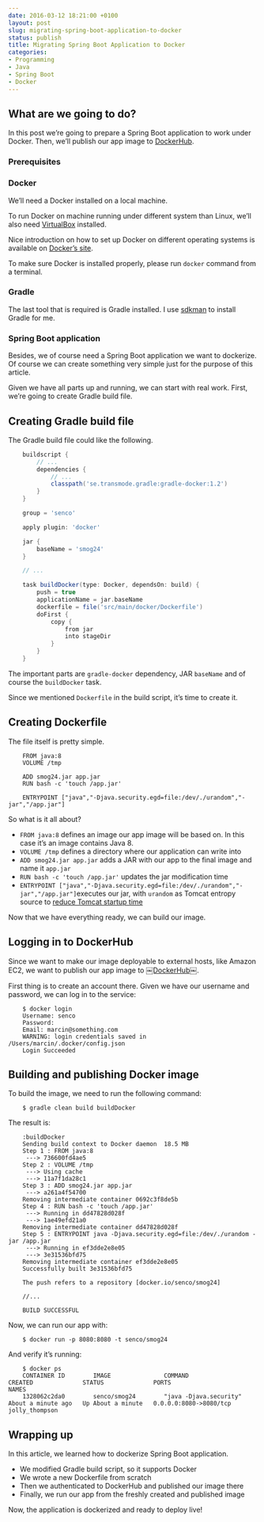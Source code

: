 ```yaml
---
date: 2016-03-12 18:21:00 +0100
layout: post
slug: migrating-spring-boot-application-to-docker
status: publish
title: Migrating Spring Boot Application to Docker
categories:
- Programming
- Java
- Spring Boot
- Docker
---
```


## What are we going to do?

In this post we’re going to prepare a Spring Boot application to work under Docker. Then, we’ll publish our app image to [DockerHub][1].

### Prerequisites

### Docker
We’ll need a Docker installed on a local machine.

To run Docker on machine running under different system than Linux, we’ll also need [VirtualBox][2] installed.

Nice introduction on how to set up Docker on different operating systems is available on [Docker’s site][3].

To make sure Docker is installed properly, please run `docker` command from a terminal.

### Gradle
The last tool that is required is Gradle installed. I use [sdkman][4] to install Gradle for me.

### Spring Boot application
Besides, we of course need a Spring Boot application we want to dockerize. Of course we can create something very simple just for the purpose of this article.

Given we have all parts up and running, we can start with real work. First, we’re going to create Gradle build file.

## Creating Gradle build file

The Gradle build file could like the following.

```groovy
	buildscript {
		// ...
	    dependencies {
	        // ...
	        classpath('se.transmode.gradle:gradle-docker:1.2')
	    }
	}

	group = 'senco'

	apply plugin: 'docker'

	jar {
	    baseName = 'smog24'
	}

	// ...

	task buildDocker(type: Docker, dependsOn: build) {
	    push = true
	    applicationName = jar.baseName
	    dockerfile = file('src/main/docker/Dockerfile')
	    doFirst {
	        copy {
	            from jar
	            into stageDir
	        }
	    }
	}

```


The important parts are `gradle-docker` dependency, JAR `baseName` and of course the `buildDocker` task.

Since we mentioned `Dockerfile` in the build script, it’s time to create it.

## Creating Dockerfile

The file itself is pretty simple.

```
	FROM java:8
	VOLUME /tmp

	ADD smog24.jar app.jar
	RUN bash -c 'touch /app.jar'

	ENTRYPOINT ["java","-Djava.security.egd=file:/dev/./urandom","-jar","/app.jar"]

```


So what is it all about?

* `FROM java:8` defines an image our app image will be based on. In this case it’s an image contains Java 8.
* `VOLUME /tmp` defines a directory where our application can write into
* `ADD smog24.jar app.jar` adds a JAR with our app to the final image and name it `app.jar`
* `RUN bash -c 'touch /app.jar'` updates the jar modification time
* `ENTRYPOINT ["java","-Djava.security.egd=file:/dev/./urandom","-jar","/app.jar"]`executes our jar, with `urandom` as Tomcat entropy source to [reduce Tomcat startup time][5]

Now that we have everything ready, we can build our image.

## Logging in to DockerHub

Since we want to make our image deployable to external hosts, like Amazon EC2, we want to publish our app image to [￼DockerHub￼][6].

First thing is to create an account there. Given we have our username and password, we can log in to the service:

```
	$ docker login
	Username: senco
	Password:
	Email: marcin@something.com
	WARNING: login credentials saved in /Users/marcin/.docker/config.json
	Login Succeeded
```


## Building and publishing Docker image

To build the image, we need to run the following command:

```
	$ gradle clean build buildDocker
```


The result is:

```
	:buildDocker
	Sending build context to Docker daemon  18.5 MB
	Step 1 : FROM java:8
	 ---> 736600fd4ae5
	Step 2 : VOLUME /tmp
	 ---> Using cache
	 ---> 11a7f1da28c1
	Step 3 : ADD smog24.jar app.jar
	 ---> a261a4f54700
	Removing intermediate container 0692c3f8de5b
	Step 4 : RUN bash -c 'touch /app.jar'
	 ---> Running in dd47828d028f
	 ---> 1ae49efd21a0
	Removing intermediate container dd47828d028f
	Step 5 : ENTRYPOINT java -Djava.security.egd=file:/dev/./urandom -jar /app.jar
	 ---> Running in ef3dde2e8e05
	 ---> 3e31536bfd75
	Removing intermediate container ef3dde2e8e05
	Successfully built 3e31536bfd75

	The push refers to a repository [docker.io/senco/smog24]

	//...

	BUILD SUCCESSFUL
```


Now, we can run our app with:

```
	$ docker run -p 8080:8080 -t senco/smog24
```


And verify it’s running:

```
	$ docker ps
	CONTAINER ID        IMAGE               COMMAND                  CREATED              STATUS              PORTS                    NAMES
	1328062c2da0        senco/smog24        "java -Djava.security"   About a minute ago   Up About a minute   0.0.0.0:8080->8080/tcp   jolly_thompson

```


## Wrapping up

In this article, we learned how to dockerize Spring Boot application.

* We modified Gradle build script, so it supports Docker
* We wrote a new Dockerfile from scratch
* Then we authenticated to DockerHub and published our image there
* Finally, we run our app from the freshly created and published image

Now, the application is dockerized and ready to deploy live!

[1]:	https://hub.docker.com
[2]:	https://www.virtualbox.org
[3]:	https://docs.docker.com/engine/installation/#installation
[4]:	http://sdkman.io
[5]:	http://wiki.apache.org/tomcat/HowTo/FasterStartUp#Entropy_Source
[6]:	https://hub.docker.com
